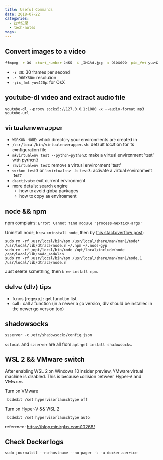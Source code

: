 ```yaml
---
title: Useful Commands
date: 2018-07-22
categories:
  - 技术记录
  - tech-notes
tags: 
---
```


## Convert images to a video

```bash
ffmpeg -r 30 -start_number 3455 -i _IMG%d.jpg -s 960X600 -pix_fmt yuv420p 30fps-960.mov
```

- `-r 30`: 30 frames per second
- `-s 960X600`: resolution
- `-pix_fmt yuv420p`: for OsX

## youtube-dl video and extract audio file 

`youtube-dl --proxy socks5://127.0.0.1:1080 -x --audio-format mp3 youtube-url`

## virtualenvwrapper

- `WORKON_HOME`: which directory your environments are created in
- `/usr/local/bin/virtualenvwrapper.sh`: default location for its configuration file
- `mkvirtualenv test --python=python3`: make a virtual environment 'test' with python3
- `rmvirtualenv test`: remove a virtual environment 'test'
- `workon test3` or `lsvirtualenv -b test3`: activate a virtual environment 'test'
- `deactivate`: exit current environment
- more details: search engine
  - how to avoid globa packages
  - how to copy an environment

## node && npm

npm complains: `Error: Cannot find module 'process-nextick-args'`

Uninstall node, `brew uninstall node`, then by [this stackoverflow post](https://stackoverflow.com/questions/11177954/how-do-i-completely-uninstall-node-js-and-reinstall-from-beginning-mac-os-x):

```
sudo rm -rf /usr/local/bin/npm /usr/local/share/man/man1/node* /usr/local/lib/dtrace/node.d ~/.npm ~/.node-gyp 
sudo rm -rf /opt/local/bin/node /opt/local/include/node /opt/local/lib/node_modules
sudo rm -rf /usr/local/bin/npm /usr/local/share/man/man1/node.1 /usr/local/lib/dtrace/node.d
```

Just delete something, then `brew install npm`.

## delve (dlv) tips

- funcs [regexp] : get function list
- call : call a function (in a newer a go version, dlv should be installed in the newer go version too)

## shadowsocks

`ssserver -c /etc/shadowsocks/config.json`

`sslocal` and `ssserver` are all from `apt-get install shadowsocks`.

## WSL 2 && VMware switch

After enabling WSL 2 on Windows 10 insider preview, VMware virtual machine is disabled.
This is because collision between Hyper-V and VMware.

Turn on VMware

```
 bcdedit /set hypervisorlaunchtype off
```

Turn on Hyper-V && WSL 2

```
 bcdedit /set hypervisorlaunchtype auto
```

reference: https://blog.minirplus.com/10268/

## Check Docker logs

`sudo journalctl --no-hostname --no-pager -b -u docker.service`
